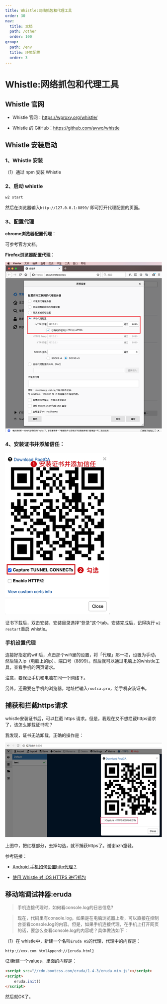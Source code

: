 ```yaml
---
title: Whistle:网络抓包和代理工具
order: 30
nav:
  title: 文档
  path: /other
  order: 100
group:
  path: /env
  title: 环境配置
  order: 3
---
```


Whistle:网络抓包和代理工具 
===



## Whistle 官网

- Whistle 官网：<https://wproxy.org/whistle/>

- Whistle 的 GitHub：<https://github.com/avwo/whistle>


## Whistle 安装启动

### 1、Whistle 安装


（1）通过 npm 安装 Whistle


### 2、启动 whistle

```bash
w2 start
```

然后在浏览器输入`http://127.0.0.1:8899/` 即可打开代理配置的页面。


### 3、配置代理

**chrome浏览器配置代理**：

可参考官方文档。

**Firefox浏览器配置代理**：

![](./assets/20200420_1357.png)



### 4、安装证书并添加信任：

![](./assets/20200420_0922.png)


证书下载后，双击安装，安装目录选择“登录”这个tab。安装完成后，记得执行 `w2 restart`重启 whistle。


### 手机设置代理

连接好指定的wifi后，点击那个wifi里的设置，将「代理」那一项，设置为手动，然后输入ip（电脑上的ip）、端口号（8899）。然后就可以通过电脑上的whistle工具，查看手机的网页请求。

注意，要保证手机和电脑在同一个网络下。

另外，还需要在手机的浏览器，地址栏输入`rootca.pro`，给手机安装证书。



## 捕获和拦截https请求


whistle安装证书后，可以拦截 https 请求。但是，我现在又不想拦截https请求了，该怎么卸载证书呢？

我发现，证书无法卸载，正确的操作是：

![](./assets/20180426_1621.png)

上图中，把红框部分，去掉勾选，就不捕获https了。谢谢azh童鞋。


参考链接：

- [Android 手机如何设置http代理？](https://www.zhihu.com/question/21474174)

- [使用 Whistle 对 iOS HTTPS 进行抓包](http://zhuscat.com/2017/09/20/https-proxy-on-ios/)


## 移动端调试神器:eruda


> 手机连接代理时，如何看console.log的日志信息?

> 现在，代码里有console.log，如果是在电脑浏览器上看，可以直接在控制台查看console.log的内容。但是，如果手机连接代理，在手机上打开网页的话，要怎么查看console.log的内容呢？具体做法如下：

（1）在 whistle中，新建一个名叫`Eruda H5`的代理，代理中的内容是：

```
http://xxx.com htmlAppend://{eruda.html}
```

(2)新建一个values，里面的内容是：

```html
<script src="//cdn.bootcss.com/eruda/1.4.3/eruda.min.js"></script>
<script>
    eruda.init()
</script>
```


然后就OK了。